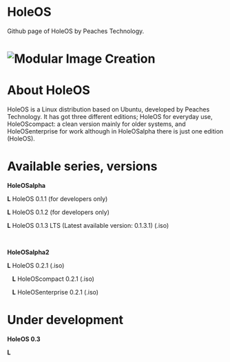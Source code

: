 # HoleOS
Github page of HoleOS by Peaches Technology.

# ![Modular Image Creation](https://peachestech.net/wp-content/uploads/2020/08/holeoslogo1024-1-90x90.png)


# About HoleOS


HoleOS is a Linux distribution based on Ubuntu, developed by Peaches Technology. It has got three different editions; HoleOS for everyday use, HoleOScompact: a clean version mainly for older systems, and HoleOSenterprise for work although in HoleOSalpha there is just one edition (HoleOS).

# Available series, versions


**HoleOSalpha**

**L** HoleOS 0.1.1 (for developers only)

**L** HoleOS 0.1.2 (for developers only)

**L** HoleOS 0.1.3 LTS (Latest available version: 0.1.3.1) (.iso)

 

**HoleOSalpha2**

**L** HoleOS 0.2.1 (.iso)

    **L** HoleOScompact 0.2.1 (.iso)
  
    **L** HoleOSenterprise 0.2.1 (.iso)
    
# Under development

**HoleOS 0.3**

**L** 
